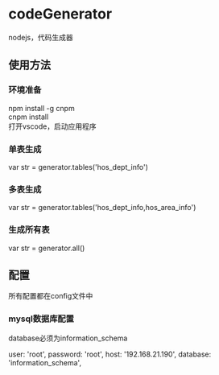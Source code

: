 # codeGenerator
nodejs，代码生成器
## 使用方法
### 环境准备
npm install -g cnpm  
cnpm install  
打开vscode，启动应用程序  
### 单表生成
var str = generator.tables('hos_dept_info')
### 多表生成
var str = generator.tables('hos_dept_info,hos_area_info')
### 生成所有表
var str = generator.all()
## 配置
所有配置都在config文件中
### mysql数据库配置
  database必须为information_schema

  user: 'root',
  password: 'root',
  host: '192.168.21.190',
  database: 'information_schema', 
